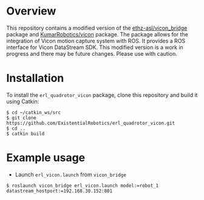 # Overview
This repository contains a modified version of the [ethz-asl/vicon_bridge](https://github.com/ethz-asl/vicon_bridge) package and [KumarRobotics/vicon](https://github.com/KumarRobotics/vicon) package. The package allows for the integration of Vicon motion capture system with ROS. It provides a ROS interface for Vicon DataStream SDK. This modified version is a work in progress and there may be future changes. Please use with caution. 

# Installation 
To install the ```erl_quadrotor_vicon``` package, clone this repository and build it using Catkin:
```
$ cd ~/catkin_ws/src
$ git clone https://github.com/ExistentialRobotics/erl_quadrotor_vicon.git
$ cd ..
$ catkin build
```

# Example usage  
- Launch ```erl_vicon.launch``` from ```vicon_bridge``` 
```
$ roslaunch vicon_bridge erl_vicon.launch model:=robot_1 datastream_hostport:=192.168.30.152:801  
```
